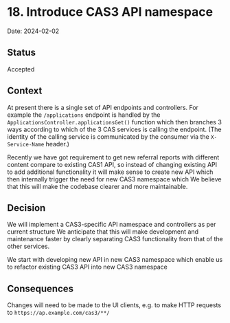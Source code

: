 # 18. Introduce CAS3 API namespace

Date: 2024-02-02

## Status

Accepted

## Context

At present there is a single set of API endpoints and controllers. For 
example the `/applications` endpoint is handled by the  `ApplicationsController.applicationsGet()` 
function which then branches 3 
ways according to which of the 3 CAS services is calling the endpoint. (The 
identity of the calling service is communicated by the consumer via the
`X-Service-Name` header.)

Recently we have got requirement to get new referral reports with different content
compare to existing CAS1 API, so instead of changing existing API to add additional functionality
it will make sense to create new API which then internally trigger the need for new CAS3 namespace
which We believe that this will make the codebase clearer and more maintainable.

## Decision

We will implement a CAS3-specific API namespace and controllers as per current structure 
We anticipate that this will make development and maintenance faster by 
clearly separating CAS3 functionality from that of the other services.

We start with developing new API in new CAS3 namespace which enable us to refactor
existing CAS3 API into new CAS3 namespace


## Consequences

Changes will need to be made to the UI clients, e.g. to make HTTP requests
to `https://ap.example.com/cas3/**/`